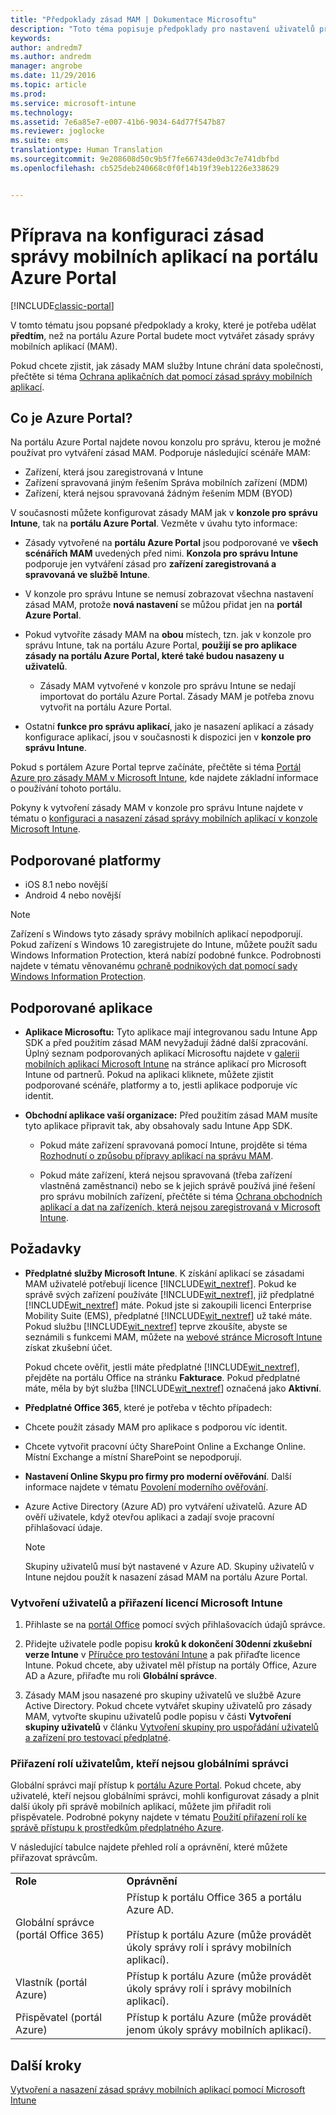 ```yaml
---
title: "Předpoklady zásad MAM | Dokumentace Microsoftu"
description: "Toto téma popisuje předpoklady pro nastavení uživatelů před vytvořením zásad správy mobilních aplikací."
keywords: 
author: andredm7
ms.author: andredm
manager: angrobe
ms.date: 11/29/2016
ms.topic: article
ms.prod: 
ms.service: microsoft-intune
ms.technology: 
ms.assetid: 7e6a85e7-e007-41b6-9034-64d77f547b87
ms.reviewer: joglocke
ms.suite: ems
translationtype: Human Translation
ms.sourcegitcommit: 9e208608d50c9b5f7fe66743de0d3c7e741dbfbd
ms.openlocfilehash: cb525deb240668c0f0f14b19f39eb1226e338629


---
```


# <a name="get-ready-to-configure-mobile-app-management-policies-on-the-azure-portal"></a>Příprava na konfiguraci zásad správy mobilních aplikací na portálu Azure Portal

[!INCLUDE[classic-portal](../includes/classic-portal.md)]

V tomto tématu jsou popsané předpoklady a kroky, které je potřeba udělat **předtím**, než na portálu Azure Portal budete moct vytvářet zásady správy mobilních aplikací (MAM).

Pokud chcete zjistit, jak zásady MAM služby Intune chrání data společnosti, přečtěte si téma [Ochrana aplikačních dat pomocí zásad správy mobilních aplikací](protect-apps-and-data-with-microsoft-intune.md).

## <a name="what-is-the-azure-portal"></a>Co je Azure Portal?

Na portálu Azure Portal najdete novou konzolu pro správu, kterou je možné používat pro vytváření zásad MAM. Podporuje následující scénáře MAM:
- Zařízení, která jsou zaregistrovaná v Intune
- Zařízení spravovaná jiným řešením Správa mobilních zařízení (MDM)
- Zařízení, která nejsou spravovaná žádným řešením MDM (BYOD)

V současnosti můžete konfigurovat zásady MAM jak v **konzole pro správu Intune**, tak na **portálu Azure Portal**.  Vezměte v úvahu tyto informace:

* Zásady vytvořené na **portálu Azure Portal** jsou podporované ve **všech scénářích MAM** uvedených před nimi. **Konzola pro správu Intune** podporuje jen vytváření zásad pro **zařízení zaregistrovaná a spravovaná ve službě Intune**.

* V konzole pro správu Intune se nemusí zobrazovat všechna nastavení zásad MAM, protože **nová nastavení** se můžou přidat jen na **portál Azure Portal**.

* Pokud vytvoříte zásady MAM na **obou** místech, tzn. jak v konzole pro správu Intune, tak na portálu Azure Portal, **použijí se pro aplikace zásady na portálu Azure Portal, které také budou nasazeny u uživatelů**.
    * Zásady MAM vytvořené v konzole pro správu Intune se nedají importovat do portálu Azure Portal.  Zásady MAM je potřeba znovu vytvořit na portálu Azure Portal.


* Ostatní **funkce pro správu aplikací**, jako je nasazení aplikací a zásady konfigurace aplikací, jsou v současnosti k dispozici jen v **konzole pro správu Intune**.


Pokud s portálem Azure Portal teprve začínáte, přečtěte si téma [Portál Azure pro zásady MAM v Microsoft Intune](azure-portal-for-microsoft-intune-mam-policies.md), kde najdete základní informace o používání tohoto portálu.

Pokyny k vytvoření zásady MAM v konzole pro správu Intune najdete v tématu o [konfiguraci a nasazení zásad správy mobilních aplikací v konzole Microsoft Intune](configure-and-deploy-mobile-application-management-policies-in-the-microsoft-intune-console.md).


##  <a name="supported-platforms"></a>Podporované platformy
- iOS 8.1 nebo novější
- Android 4 nebo novější

>[!NOTE]
>Zařízení s Windows tyto zásady správy mobilních aplikací nepodporují. Pokud zařízení s Windows 10 zaregistrujete do Intune, můžete použít sadu Windows Information Protection, která nabízí podobné funkce. Podrobnosti najdete v tématu věnovanému [ochraně podnikových dat pomocí sady Windows Information Protection](https://technet.microsoft.com/en-us/itpro/windows/keep-secure/protect-enterprise-data-using-wip).

##  <a name="supported-apps"></a>Podporované aplikace
* **Aplikace Microsoftu:** Tyto aplikace mají integrovanou sadu Intune App SDK a před použitím zásad MAM nevyžadují žádné další zpracování.
Úplný seznam podporovaných aplikací Microsoftu najdete v [galerii mobilních aplikací Microsoft Intune](https://www.microsoft.com/en-us/cloud-platform/microsoft-intune-apps) na stránce aplikací pro Microsoft Intune od partnerů. Pokud na aplikaci kliknete, můžete zjistit podporované scénáře, platformy a to, jestli aplikace podporuje víc identit.

* **Obchodní aplikace vaší organizace:** Před použitím zásad MAM musíte tyto aplikace připravit tak, aby obsahovaly sadu Intune App SDK.

  * Pokud máte zařízení spravovaná pomocí Intune, projděte si téma [Rozhodnutí o způsobu přípravy aplikací na správu MAM](decide-how-to-prepare-apps-for-mobile-application-management-with-microsoft-intune.md).

  * Pokud máte zařízení, která nejsou spravovaná (třeba zařízení vlastněná zaměstnanci) nebo se k jejich správě používá jiné řešení pro správu mobilních zařízení, přečtěte si téma [Ochrana obchodních aplikací a dat na zařízeních, která nejsou zaregistrovaná v Microsoft Intune](protect-line-of-business-apps-and-data-on-devices-not-enrolled-in-microsoft-intune.md).

## <a name="prerequisites"></a>Požadavky

-   **Předplatné služby Microsoft Intune**. K získání aplikací se zásadami MAM uživatelé potřebují licence [!INCLUDE[wit_nextref](../includes/wit_nextref_md.md)].
Pokud ke správě svých zařízení používáte [!INCLUDE[wit_nextref](../includes/wit_nextref_md.md)], již předplatné [!INCLUDE[wit_nextref](../includes/wit_nextref_md.md)] máte. Pokud jste si zakoupili licenci Enterprise Mobility Suite (EMS), předplatné [!INCLUDE[wit_nextref](../includes/wit_nextref_md.md)] už také máte. Pokud službu [!INCLUDE[wit_nextref](../includes/wit_nextref_md.md)] teprve zkoušíte, abyste se seznámili s funkcemi MAM, můžete na [webové stránce Microsoft Intune](http://www.microsoft.com/en-us/server-cloud/products/microsoft-intune/) získat zkušební účet.

    Pokud chcete ověřit, jestli máte předplatné [!INCLUDE[wit_nextref](../includes/wit_nextref_md.md)], přejděte na portálu Office na stránku **Fakturace**.  Pokud předplatné máte, měla by být služba [!INCLUDE[wit_nextref](../includes/wit_nextref_md.md)] označená jako **Aktivní**.

-   **Předplatné Office 365**, které je potřeba v těchto případech:

  - Chcete použít zásady MAM pro aplikace s podporou víc identit.

  - Chcete vytvořit pracovní účty SharePoint Online a Exchange Online. Místní Exchange a místní SharePoint se nepodporují.

-   **Nastavení Online Skypu pro firmy pro moderní ověřování**. Další informace najdete v tématu [Povolení moderního ověřování](http://social.technet.microsoft.com/wiki/contents/articles/34339.skype-for-business-online-enable-your-tenant-for-modern-authentication.aspx).


- Azure Active Directory (Azure AD) pro vytváření uživatelů. Azure AD ověří uživatele, když otevřou aplikaci a zadají svoje pracovní přihlašovací údaje.

    > [!NOTE]
    > Skupiny uživatelů musí být nastavené v Azure AD. Skupiny uživatelů v Intune nejdou použít k nasazení zásad MAM na portálu Azure Portal.

### <a name="create-users-and-assign-microsoft-intune-licenses"></a>Vytvoření uživatelů a přiřazení licencí Microsoft Intune

1.  Přihlaste se na [portál Office](http://portal.office.com) pomocí svých přihlašovacích údajů správce.

2.  Přidejte uživatele podle popisu **kroků k dokončení 30denní zkušební verze Intune** v [Příručce pro testování Intune](https://docs.microsoft.com/en-us/intune/understand-explore/get-started-with-a-30-day-trial-of-microsoft-intune) a pak přiřaďte licence Intune. Pokud chcete, aby uživatel měl přístup na portály Office, Azure AD a Azure, přiřaďte mu roli **Globální správce**.

5.  Zásady MAM jsou nasazené pro skupiny uživatelů ve službě Azure Active Directory. Pokud chcete vytvářet skupiny uživatelů pro zásady MAM, vytvořte skupinu uživatelů podle popisu v části **Vytvoření skupiny uživatelů** v článku [Vytvoření skupiny pro uspořádání uživatelů a zařízení pro testovací předplatné](https://docs.microsoft.com/en-us/intune/understand-explore/get-started-with-a-30-day-trial-of-microsoft-intune-step-3).

### <a name="assign-roles-to-non-global-admin-users"></a>Přiřazení rolí uživatelům, kteří nejsou globálními správci

Globální správci mají přístup k [portálu Azure Portal](https://portal.azure.com).  Pokud chcete, aby uživatelé, kteří nejsou globálními správci, mohli konfigurovat zásady a plnit další úkoly při správě mobilních aplikací, můžete jim přiřadit roli přispěvatele. Podrobné pokyny najdete v tématu [Použití přiřazení rolí ke správě přístupu k prostředkům předplatného Azure](https://azure.microsoft.com/en-us/documentation/articles/role-based-access-control-configure/).



V následující tabulce najdete přehled rolí a oprávnění, které můžete přiřazovat správcům.



|||
|--|----|
|**Role**|**Oprávnění**|
|Globální správce (portál Office 365)|Přístup k portálu Office 365 a portálu Azure AD.<br /><br />Přístup k portálu Azure (může provádět úkoly správy rolí i správy mobilních aplikací).|
|Vlastník (portál Azure)|Přístup k portálu Azure (může provádět úkoly správy rolí i správy mobilních aplikací).|
|Přispěvatel (portál Azure)|Přístup k portálu Azure (může provádět jenom úkoly správy mobilních aplikací).|




## <a name="next-steps"></a>Další kroky
[Vytvoření a nasazení zásad správy mobilních aplikací pomocí Microsoft Intune](create-and-deploy-mobile-app-management-policies-with-microsoft-intune.md)



<!--HONumber=Dec16_HO3-->


